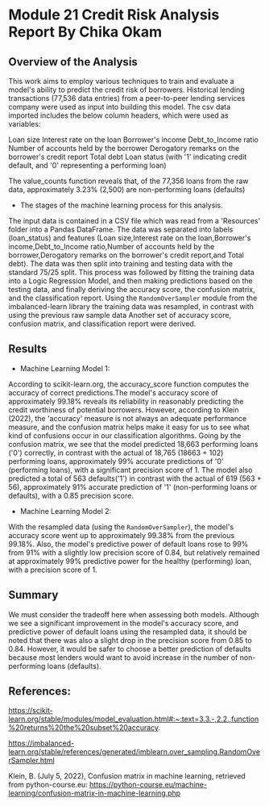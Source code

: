 # Module 21 Credit Risk Analysis Report By Chika Okam

## Overview of the Analysis

This work aims to employ various techniques to train and evaluate a model's ability to predict the credit risk of borrowers. Historical lending transactions (77,536 data entries) from a peer-to-peer lending services company were used as input into building this model. The csv data imported includes the below column headers, which were used as variables:

Loan size
Interest rate on the loan
Borrower's income
Debt_to_Income ratio
Number of accounts held by the borrower
Derogatory remarks on the borrower's credit report
Total debt
Loan status (with '1' indicating credit default, and '0' representing a performing loan)

The value_counts function reveals that, of the 77,356 loans from the raw data, approximately 3.23% (2,500) are non-performing loans (defaults)

* The stages of the machine learning process for this analysis.

The input data is contained in a CSV file which was read from a 'Resources' folder into a Pandas DataFrame. The data was separated into labels (loan_status) and features (Loan size,Interest rate on the loan,Borrower's income,Debt_to_Income ratio,Number of accounts held by the borrower,Derogatory remarks on the borrower's credit report,and Total debt). The data was then split into training and testing data with the standard 75/25 split. This process was followed by fitting the training data into a Logic Regression Model, and then making predictions based on the testing data, and finally deriving the accuracy score, the confusion matrix, and the classification report.
Using the `RandomOverSampler` module from the imbalanced-learn library the training data was resampled, in contrast with using the previous raw sample data
Another set of accuracy score, confusion matrix, and classification report were derived.

## Results

* Machine Learning Model 1:

According to scikit-learn.org, the accuracy_score function computes the accuracy of correct predictions.The model's accuracy score of approximately 99.18% reveals its reliability in reasonably predicting the credit worthiness of potential borrowers. However, according to Klein (2022), the 'accuracy' measure is not always an adequate performance measure, and the confusion matrix helps make it easy for us to see what kind of confusions occur in our classification algorithms. 
Going by the confusion matrix, we see that the model predicted 18,663 performing loans ('0') correctly, in contrast with the actual of 18,765 (18663 + 102) performing loans, approximately 99% accurate predictions of '0' (performing loans), with a significant precision score of 1. The model also predicted a total of 563 defaults('1') in contrast with the actual of 619 (563 + 56), approximately 91% accurate prediction of '1' (non-performing loans or defaults), with a 0.85 precision score.

* Machine Learning Model 2:

With the resampled data (using the `RandomOverSampler`), the model's accuracy score went up to approximately 99.38% from the previous 99.18%. Also, the model's predictive power of default loans rose to 99% from 91% with a slightly low precision score of 0.84, but relatively remained at approximately 99% predictive power for the healthy (performing) loan, with a precision score of 1.

## Summary

We must consider the tradeoff here when assessing both models. Although we see a significant improvement in the model's accuracy score, and predictive power of default loans using the resampled data, it should be noted that there was also a slight drop in the precision score from 0.85 to 0.84. However, it would be safer to choose a better prediction of defaults because most lenders would want to avoid increase in the number of non-performing loans (defaults).

## References:

https://scikit-learn.org/stable/modules/model_evaluation.html#:~:text=3.3.-,2.2.,function%20returns%20the%20subset%20accuracy.

https://imbalanced-learn.org/stable/references/generated/imblearn.over_sampling.RandomOverSampler.html

Klein, B. (July 5, 2022), Confusion matrix in machine learning, retrieved from python-course.eu: https://python-course.eu/machine-learning/confusion-matrix-in-machine-learning.php